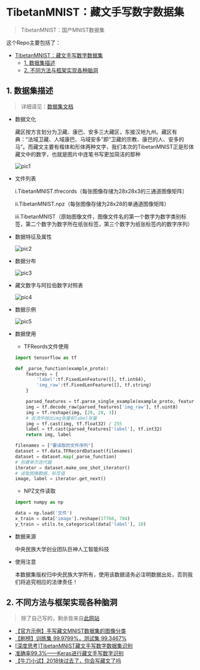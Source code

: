 # TibetanMNIST：藏文手写数字数据集

> TibetanMNIST：国产MNIST数据集

这个Repo主要包括了：
- [TibetanMNIST：藏文手写数字数据集](#tibetanmnist藏文手写数字数据集)
  - [1. 数据集描述](#1-数据集描述)
  - [2. 不同方法与框架实现各种脑洞](#2-不同方法与框架实现各种脑洞)


## 1. 数据集描述

> 详细请见：[数据集文档](https://github.com/bat67/TibetanMNIST/tree/master/Datasets)


* 数据文化

	藏区按方言划分为卫藏、康巴、安多三大藏区，东接汉地九州。藏区有典：“法域卫藏、人域康巴、马域安多”即“卫藏的宗教、康巴的人、安多的马”。而藏文主要有楷体和形体两种文字，我们本次的TibetanMNIST正是形体藏文中的数字，也就是图片中连笔书写更加简洁的那种

	![pic1](https://github.com/bat67/TibetanMNIST/blob/master/assets/1.png)

	
* 文件列表

	i.TibetanMNIST.tfrecords（每张图像存储为28x28x3的三通道图像矩阵）

	ii.TibetanMNIST.npz（每张图像存储为28x28的单通道图像矩阵）

	iii.TibetanMNIST（原始图像文件，图像文件名的第一个数字为数字类别标签，第二个数字为数字所在纸张标签，第三个数字为纸张标签内的数字序列）

* 数据特征及属性

	![pic2](https://github.com/bat67/TibetanMNIST/blob/master/assets/2.jpg)

* 数据分布

	![pic3](https://github.com/bat67/TibetanMNIST/blob/master/assets/3.jpg)

* 藏文数字与阿拉伯数字对照表

	![pic4](https://github.com/bat67/TibetanMNIST/blob/master/assets/4.jpg)

* 数据示例

	![pic5](https://github.com/bat67/TibetanMNIST/blob/master/assets/5.jpg)

* 数据使用

	* TFReords文件使用
	
	```python
	import tensorflow as tf

	def _parse_function(example_proto):
		features = {
			'label':tf.FixedLenFeature([], tf.int64),
			'img_raw':tf.FixedLenFeature([], tf.string)
		}

		parsed_features = tf.parse_single_example(example_proto, features)
		img = tf.decode_raw(parsed_features['img_raw'], tf.uint8)
		img = tf.reshape(img, [28, 28, 3])
		# 在流中抛出img张量和label张量
		img = tf.cast(img, tf.float32) / 255
		label = tf.cast(parsed_features['label'], tf.int32)
		return img, label

	filenames = ["要读取的文件序列"]
	dataset = tf.data.TFRecordDataset(filenames)
	dataset = dataset.map(_parse_function)
	# 创建单次迭代器
	iterator = dataset.make_one_shot_iterator()
	# 读取图像数据、标签值
	image, label = iterator.get_next()
	
	```

	* NPZ文件读取
	
	```python
	import numpy as np

	data = np.load('文件')
	x_train = data['image'].reshape(17768, 784)
	y_train = utils.to_categorical(data['label'], 10)
	```

* 数据来源
	
	中央民族大学创业团队巨神人工智能科技
	
* 使用注意

	本数据集版权归中央民族大学所有，使用该数据请务必注明数据出处，否则我们将追究相应的法律责任！

## 2. 不同方法与框架实现各种脑洞

> 除了自己写的，剩余皆来自[此网站](https://www.kesci.com/home/dataset/5bfe734a954d6e0010683839/document)

* [【官方示例】手写藏文MNIST数据集的图像分类](【官方示例】手写藏文MNIST数据集的图像分类.ipynb)
* [【刷榜】训练集 99.9799%，测试集 99.3467%](【刷榜】训练集%2099.9799%，测试集%2099.3467%.ipynb)
* [[深度思考]TibetanMNIST藏文手写数字数据集识别]([深度思考]TibetanMNIST藏文手写数字数据集识别.ipynb)
* [准确率99.3%——Keras进行藏文手写数字识别](准确率99.3%——Keras进行藏文手写数字识别.ipynb)
* [【牛刀小试】2018快过去了，你会写藏文了吗](【牛刀小试】2018快过去了，你会写藏文了吗.ipynb)



